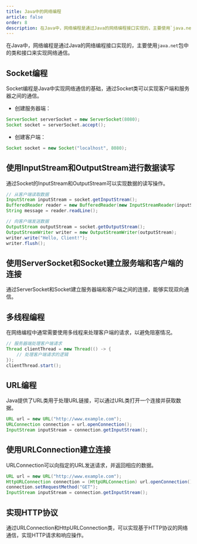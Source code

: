 ```yaml
---
title: Java中的网络编程
article: false
order: 8
description: 在Java中，网络编程是通过Java的网络编程接口实现的，主要使用`java.net`包中的类和接口来实现网络通信。
---
```


在Java中，网络编程是通过Java的网络编程接口实现的，主要使用`java.net`包中的类和接口来实现网络通信。

## Socket编程

Socket编程是Java中实现网络通信的基础，通过Socket类可以实现客户端和服务器之间的通信。

- 创建服务器端：

```java
ServerSocket serverSocket = new ServerSocket(8080);
Socket socket = serverSocket.accept();
```

- 创建客户端：

```java
Socket socket = new Socket("localhost", 8080);
```

## 使用InputStream和OutputStream进行数据读写

通过Socket的InputStream和OutputStream可以实现数据的读写操作。

```java
// 从客户端读取数据
InputStream inputStream = socket.getInputStream();
BufferedReader reader = new BufferedReader(new InputStreamReader(inputStream));
String message = reader.readLine();

// 向客户端发送数据
OutputStream outputStream = socket.getOutputStream();
OutputStreamWriter writer = new OutputStreamWriter(outputStream);
writer.write("Hello, Client!");
writer.flush();
```

## 使用ServerSocket和Socket建立服务端和客户端的连接

通过ServerSocket和Socket建立服务器端和客户端之间的连接，能够实现双向通信。

## 多线程编程

在网络编程中通常需要使用多线程来处理客户端的请求，以避免阻塞情况。

```java
// 服务器端处理客户端请求
Thread clientThread = new Thread(() -> {
    // 处理客户端请求的逻辑
});
clientThread.start();
```

## URL编程

Java提供了URL类用于处理URL链接，可以通过URL类打开一个连接并获取数据。

```java
URL url = new URL("http://www.example.com");
URLConnection connection = url.openConnection();
InputStream inputStream = connection.getInputStream();
```

## 使用URLConnection建立连接

URLConnection可以向指定的URL发送请求，并返回相应的数据。

```java
URL url = new URL("http://www.example.com");
HttpURLConnection connection = (HttpURLConnection) url.openConnection();
connection.setRequestMethod("GET");
InputStream inputStream = connection.getInputStream();
```

## 实现HTTP协议

通过URLConnection和HttpURLConnection类，可以实现基于HTTP协议的网络通信，实现HTTP请求和响应操作。
